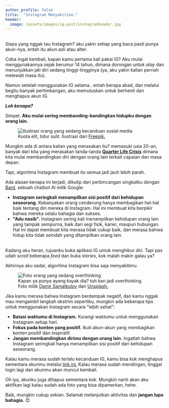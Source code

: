 ```yaml
---
author_profile: false
title:  "Instagram Menyakitimu."
header:
  image: /assets/images/ig-post/instagramheader.jpg
---
```


<br> Siapa yang nggak tau Instagram? aku yakin setiap yang baca pasti punya akun-nya, entah itu akun asli atau alter.

Coba ingat kembali, kapan kamu pertama kali pakai IG? Aku mulai menggunakannya sejak berumur 14 tahun, dimana dorongan untuk *alay* dan menunjukkan jati diri sedang tinggi-tingginya (ya, aku yakin kalian pernah melewati masa itu).

Namun setelah menggunakan IG selama.. entah berapa abad, dan melalui begitu banyak pertimbangan, aku memutuskan untuk berhenti dan menghapus akun IG.

***Loh kenapa?***

Simpel. **Aku mulai sering membanding-bandingkan hidupku dengan orang lain.**

<figure>
  <img src="![](blog/assets/images/ig-post/kecanduan.jpg)" alt="Ilustrasi orang yang sedang kecanduan sosial media">
  <figcaption>
    Kuota elit, tidur sulit. Ilustrasi dari <a href="https://www.freepik.com/free-vector/fear-missing-out-concept-illustrated_9878539.htm#page=2&query=instagram%20addict&position=0&from_view=search&track=ais">Freepik.</a>
  </figcaption>
</figure>

Mungkin ada di antara kalian yang merasakan itu? memasuki usia 20-an, banyak dari kita yang merasakan tanda-tanda [**Quarter Life Crisis**](https://yankes.kemkes.go.id/view_artikel/2046/mengenali-quarter-life-crisis-dan-cara-menghadapinya) dimana kita mulai membandingkan diri dengan orang lain terkait capaian dan masa depan.

Tapi, algoritma Instagram membuat itu semua jadi jauh lebih parah.

Ada alasan kenapa ini terjadi, dikutip dari perbincangan singkatku dengan [Bard](https://bard.google.com/), sebuah chatbot AI milik Google:
* **Instagram seringkali menampilkan sisi positif dari kehidupan seseorang.** Kebanyakan orang cenderung hanya membagikan hal-hal baik tentang diri mereka di Instagram. Hal ini membuat kita berpikir bahwa mereka selalu bahagia dan sukses.
* **"Adu nasib".**  Instagram sering kali menampilkan kehidupan orang lain yang tampak sempurna, baik dari segi fisik, karier, maupun hubungan. Hal ini dapat membuat kita merasa tidak cukup baik, dan merasa bahwa hidup kita tidak seindah yang ditampilkan orang lain.

<br> Kadang aku heran, tujuanku buka aplikasi IG untuk menghibur diri. Tapi pas udah *scroll* beberapa *feed* dan buka *stories*, kok malah makin galau ya?

Akhirnya aku sadar, algoritma Instagram bisa saja menyakitimu.

<figure>
  <img src="![](blog/assets/images/ig-post/damir-samatkulov-ovt-unsplash.jpg)" alt="Foto orang yang sedang overthinking">
  <figcaption>
    Kapan ya punya ayang kayak dia? tuh kan jadi overthinking. Foto milik <a href="https://unsplash.com/@dsamatkulov?utm_source=unsplash&utm_medium=referral&utm_content=creditCopyText">Damir Samatkulov</a> dari <a href="https://unsplash.com/photos/x7JIZ8XEyGM?utm_source=unsplash&utm_medium=referral&utm_content=creditCopyText">Unsplash.</a>
  
  </figcaption>
</figure>


Jika kamu merasa bahwa Instagram berdampak negatif, dan kamu nggak mau mengambil langkah ekstrim sepertiku, mungkin ada beberapa tips untuk menggunakan Instagram secara "lebih sehat":

* **Batasi waktumu di Instagram.** Kurangi waktumu untuk menggunakan Instagram setiap hari.
* **Fokus pada konten yang positif.** Ikuti akun-akun yang membagikan konten positif dan inspiratif.
* **Jangan membandingkan dirimu dengan orang lain.** Ingatlah bahwa Instagram seringkali hanya menampilkan sisi positif dari kehidupan seseorang.

Kalau kamu merasa sudah terlalu kecanduan IG, kamu bisa kok menghapus sementara akunmu melalui [link ini.](https://www.instagram.com/accounts/remove/request/temporary/) Kalau merasa sudah mendingan, tinggal login lagi dan akunmu akan muncul kembali.

Oh iya, akunku juga dihapus sementara kok. Mungkin nanti akan aku aktifkan lagi kalau sudah ada foto yang bisa dipamerkan, hehe.

Baik, mungkin cukup sekian. Selamat melanjutkan aktivitas dan **jangan lupa bahagia.** 😊